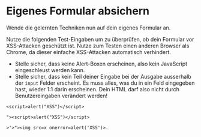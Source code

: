 # Eigenes Formular absichern

Wende die gelernten Techniken nun auf dein eigenes Formular an.

Nutze die folgenden Test-Eingaben um zu überprüfen, ob dein Formular vor XSS-Attacken geschützt ist. Nutze zum Testen einen anderen Browser als Chrome, da dieser einfache XSS-Attacken automatisch verhindert.

* Stelle sicher, dass keine Alert-Boxen erscheinen, also kein JavaScript eingeschleust werden kann.
* Stelle sicher, dass kein Teil deiner Eingabe bei der Ausgabe ausserhalb der `input` Felder erscheint. Es muss alles, was du in ein Feld eingegeben hast, wieder 1:1 darin erscheinen. Dein HTML darf also nicht durch Benutzereingaben verändert werden!

```text
<script>alert("XSS")</script>
```

```text
"><script>alert("XSS")</script>
```

```text
>'>"><img src=x onerror=alert('XSS')>.
```

